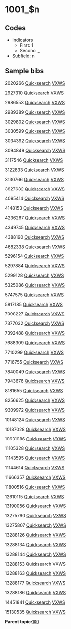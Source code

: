 # 1001\_$n

## Codes

-   Indicators
    -   First: 1
    -   Second: \_
-   Subfield: n

## Sample bibs

2020266 [Quicksearch](https://search.library.yale.edu/catalog/2020266) [VXWS](http://prodorbis.library.yale.edu:7014/vxws/GetHoldingsService?bibId=2020266)

2927310 [Quicksearch](https://search.library.yale.edu/catalog/2927310) [VXWS](http://prodorbis.library.yale.edu:7014/vxws/GetHoldingsService?bibId=2927310)

2986553 [Quicksearch](https://search.library.yale.edu/catalog/2986553) [VXWS](http://prodorbis.library.yale.edu:7014/vxws/GetHoldingsService?bibId=2986553)

2989389 [Quicksearch](https://search.library.yale.edu/catalog/2989389) [VXWS](http://prodorbis.library.yale.edu:7014/vxws/GetHoldingsService?bibId=2989389)

3029802 [Quicksearch](https://search.library.yale.edu/catalog/3029802) [VXWS](http://prodorbis.library.yale.edu:7014/vxws/GetHoldingsService?bibId=3029802)

3030599 [Quicksearch](https://search.library.yale.edu/catalog/3030599) [VXWS](http://prodorbis.library.yale.edu:7014/vxws/GetHoldingsService?bibId=3030599)

3034392 [Quicksearch](https://search.library.yale.edu/catalog/3034392) [VXWS](http://prodorbis.library.yale.edu:7014/vxws/GetHoldingsService?bibId=3034392)

3094849 [Quicksearch](https://search.library.yale.edu/catalog/3094849) [VXWS](http://prodorbis.library.yale.edu:7014/vxws/GetHoldingsService?bibId=3094849)

3117546 [Quicksearch](https://search.library.yale.edu/catalog/3117546) [VXWS](http://prodorbis.library.yale.edu:7014/vxws/GetHoldingsService?bibId=3117546)

3122833 [Quicksearch](https://search.library.yale.edu/catalog/3122833) [VXWS](http://prodorbis.library.yale.edu:7014/vxws/GetHoldingsService?bibId=3122833)

3130766 [Quicksearch](https://search.library.yale.edu/catalog/3130766) [VXWS](http://prodorbis.library.yale.edu:7014/vxws/GetHoldingsService?bibId=3130766)

3827632 [Quicksearch](https://search.library.yale.edu/catalog/3827632) [VXWS](http://prodorbis.library.yale.edu:7014/vxws/GetHoldingsService?bibId=3827632)

4095414 [Quicksearch](https://search.library.yale.edu/catalog/4095414) [VXWS](http://prodorbis.library.yale.edu:7014/vxws/GetHoldingsService?bibId=4095414)

4148153 [Quicksearch](https://search.library.yale.edu/catalog/4148153) [VXWS](http://prodorbis.library.yale.edu:7014/vxws/GetHoldingsService?bibId=4148153)

4236267 [Quicksearch](https://search.library.yale.edu/catalog/4236267) [VXWS](http://prodorbis.library.yale.edu:7014/vxws/GetHoldingsService?bibId=4236267)

4349745 [Quicksearch](https://search.library.yale.edu/catalog/4349745) [VXWS](http://prodorbis.library.yale.edu:7014/vxws/GetHoldingsService?bibId=4349745)

4388190 [Quicksearch](https://search.library.yale.edu/catalog/4388190) [VXWS](http://prodorbis.library.yale.edu:7014/vxws/GetHoldingsService?bibId=4388190)

4682338 [Quicksearch](https://search.library.yale.edu/catalog/4682338) [VXWS](http://prodorbis.library.yale.edu:7014/vxws/GetHoldingsService?bibId=4682338)

5296154 [Quicksearch](https://search.library.yale.edu/catalog/5296154) [VXWS](http://prodorbis.library.yale.edu:7014/vxws/GetHoldingsService?bibId=5296154)

5297884 [Quicksearch](https://search.library.yale.edu/catalog/5297884) [VXWS](http://prodorbis.library.yale.edu:7014/vxws/GetHoldingsService?bibId=5297884)

5299128 [Quicksearch](https://search.library.yale.edu/catalog/5299128) [VXWS](http://prodorbis.library.yale.edu:7014/vxws/GetHoldingsService?bibId=5299128)

5325086 [Quicksearch](https://search.library.yale.edu/catalog/5325086) [VXWS](http://prodorbis.library.yale.edu:7014/vxws/GetHoldingsService?bibId=5325086)

5747575 [Quicksearch](https://search.library.yale.edu/catalog/5747575) [VXWS](http://prodorbis.library.yale.edu:7014/vxws/GetHoldingsService?bibId=5747575)

5817185 [Quicksearch](https://search.library.yale.edu/catalog/5817185) [VXWS](http://prodorbis.library.yale.edu:7014/vxws/GetHoldingsService?bibId=5817185)

7098227 [Quicksearch](https://search.library.yale.edu/catalog/7098227) [VXWS](http://prodorbis.library.yale.edu:7014/vxws/GetHoldingsService?bibId=7098227)

7377032 [Quicksearch](https://search.library.yale.edu/catalog/7377032) [VXWS](http://prodorbis.library.yale.edu:7014/vxws/GetHoldingsService?bibId=7377032)

7392488 [Quicksearch](https://search.library.yale.edu/catalog/7392488) [VXWS](http://prodorbis.library.yale.edu:7014/vxws/GetHoldingsService?bibId=7392488)

7688309 [Quicksearch](https://search.library.yale.edu/catalog/7688309) [VXWS](http://prodorbis.library.yale.edu:7014/vxws/GetHoldingsService?bibId=7688309)

7710299 [Quicksearch](https://search.library.yale.edu/catalog/7710299) [VXWS](http://prodorbis.library.yale.edu:7014/vxws/GetHoldingsService?bibId=7710299)

7716755 [Quicksearch](https://search.library.yale.edu/catalog/7716755) [VXWS](http://prodorbis.library.yale.edu:7014/vxws/GetHoldingsService?bibId=7716755)

7840049 [Quicksearch](https://search.library.yale.edu/catalog/7840049) [VXWS](http://prodorbis.library.yale.edu:7014/vxws/GetHoldingsService?bibId=7840049)

7943676 [Quicksearch](https://search.library.yale.edu/catalog/7943676) [VXWS](http://prodorbis.library.yale.edu:7014/vxws/GetHoldingsService?bibId=7943676)

8181655 [Quicksearch](https://search.library.yale.edu/catalog/8181655) [VXWS](http://prodorbis.library.yale.edu:7014/vxws/GetHoldingsService?bibId=8181655)

8256625 [Quicksearch](https://search.library.yale.edu/catalog/8256625) [VXWS](http://prodorbis.library.yale.edu:7014/vxws/GetHoldingsService?bibId=8256625)

9309972 [Quicksearch](https://search.library.yale.edu/catalog/9309972) [VXWS](http://prodorbis.library.yale.edu:7014/vxws/GetHoldingsService?bibId=9309972)

10148124 [Quicksearch](https://search.library.yale.edu/catalog/10148124) [VXWS](http://prodorbis.library.yale.edu:7014/vxws/GetHoldingsService?bibId=10148124)

10187028 [Quicksearch](https://search.library.yale.edu/catalog/10187028) [VXWS](http://prodorbis.library.yale.edu:7014/vxws/GetHoldingsService?bibId=10187028)

10631086 [Quicksearch](https://search.library.yale.edu/catalog/10631086) [VXWS](http://prodorbis.library.yale.edu:7014/vxws/GetHoldingsService?bibId=10631086)

11105328 [Quicksearch](https://search.library.yale.edu/catalog/11105328) [VXWS](http://prodorbis.library.yale.edu:7014/vxws/GetHoldingsService?bibId=11105328)

11143595 [Quicksearch](https://search.library.yale.edu/catalog/11143595) [VXWS](http://prodorbis.library.yale.edu:7014/vxws/GetHoldingsService?bibId=11143595)

11144614 [Quicksearch](https://search.library.yale.edu/catalog/11144614) [VXWS](http://prodorbis.library.yale.edu:7014/vxws/GetHoldingsService?bibId=11144614)

11666357 [Quicksearch](https://search.library.yale.edu/catalog/11666357) [VXWS](http://prodorbis.library.yale.edu:7014/vxws/GetHoldingsService?bibId=11666357)

11800516 [Quicksearch](https://search.library.yale.edu/catalog/11800516) [VXWS](http://prodorbis.library.yale.edu:7014/vxws/GetHoldingsService?bibId=11800516)

12610115 [Quicksearch](https://search.library.yale.edu/catalog/12610115) [VXWS](http://prodorbis.library.yale.edu:7014/vxws/GetHoldingsService?bibId=12610115)

13190056 [Quicksearch](https://search.library.yale.edu/catalog/13190056) [VXWS](http://prodorbis.library.yale.edu:7014/vxws/GetHoldingsService?bibId=13190056)

13275790 [Quicksearch](https://search.library.yale.edu/catalog/13275790) [VXWS](http://prodorbis.library.yale.edu:7014/vxws/GetHoldingsService?bibId=13275790)

13275807 [Quicksearch](https://search.library.yale.edu/catalog/13275807) [VXWS](http://prodorbis.library.yale.edu:7014/vxws/GetHoldingsService?bibId=13275807)

13288126 [Quicksearch](https://search.library.yale.edu/catalog/13288126) [VXWS](http://prodorbis.library.yale.edu:7014/vxws/GetHoldingsService?bibId=13288126)

13288134 [Quicksearch](https://search.library.yale.edu/catalog/13288134) [VXWS](http://prodorbis.library.yale.edu:7014/vxws/GetHoldingsService?bibId=13288134)

13288144 [Quicksearch](https://search.library.yale.edu/catalog/13288144) [VXWS](http://prodorbis.library.yale.edu:7014/vxws/GetHoldingsService?bibId=13288144)

13288153 [Quicksearch](https://search.library.yale.edu/catalog/13288153) [VXWS](http://prodorbis.library.yale.edu:7014/vxws/GetHoldingsService?bibId=13288153)

13288163 [Quicksearch](https://search.library.yale.edu/catalog/13288163) [VXWS](http://prodorbis.library.yale.edu:7014/vxws/GetHoldingsService?bibId=13288163)

13288177 [Quicksearch](https://search.library.yale.edu/catalog/13288177) [VXWS](http://prodorbis.library.yale.edu:7014/vxws/GetHoldingsService?bibId=13288177)

13288186 [Quicksearch](https://search.library.yale.edu/catalog/13288186) [VXWS](http://prodorbis.library.yale.edu:7014/vxws/GetHoldingsService?bibId=13288186)

14451841 [Quicksearch](https://search.library.yale.edu/catalog/14451841) [VXWS](http://prodorbis.library.yale.edu:7014/vxws/GetHoldingsService?bibId=14451841)

15130535 [Quicksearch](https://search.library.yale.edu/catalog/15130535) [VXWS](http://prodorbis.library.yale.edu:7014/vxws/GetHoldingsService?bibId=15130535)

**Parent topic:**[100](../../tags/100/100.md)

